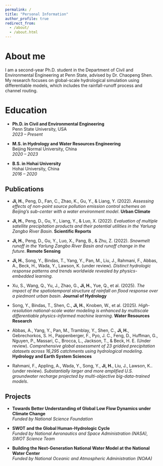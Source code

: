 ```yaml
---
permalink: /
title: "Personal Information"
author_profile: true
redirect_from: 
  - /about/
  - /about.html
---
```



About me
======
I am a second-year Ph.D. student in the Department of Civil and Environmental Engineering at Penn State, advised by Dr. Chaopeng Shen. My research focuses on global-scale hydrological simulation using differentiable models, which includes the rainfall-runoff process and channel routing. 

Education
======
- **Ph.D. in Civil and Environmental Engineering**  
  Penn State University, USA  
  *2023 – Present*

- **M.S. in Hydrology and Water Resources Engineering**  
  Beijing Normal University, China  
  *2020 – 2023*

- **B.S. in Hohai University**  
  Hohai University, China  
  *2016 – 2020*

## Publications

- **Ji, H.**, Peng, D., Fan, C., Zhao, K., Gu, Y., & Liang, Y. (2022). *Assessing effects of non-point source pollution emission control schemes on Beijing’s sub-center with a water environment model*. **Urban Climate**

- **Ji, H.**, Peng, D., Gu, Y., Liang, Y., & Luo, X. (2022). *Evaluation of multiple satellite precipitation products and their potential utilities in the Yarlung Zangbo River Basin*. **Scientific Reports**

- **Ji, H.**, Peng, D., Gu, Y., Luo, X., Pang, B., & Zhu, Z. (2022). *Snowmelt runoff in the Yarlung Zangbo River Basin and runoff change in the future*. **Remote Sensing**

- **Ji, H.**, Song, Y., Bindas, T., Yang, Y., Pan, M., Liu, J., Rahmani, F., Abbas, A., Beck, H., Wada, Y., Lawson, K. (under review). *Distinct hydrologic response patterns and trends worldwide revealed by physics-embedded learning*.

- Xu, S., Wang, Q., Yu, J., Zhao, G., **Ji, H.**, Yue, Q., et al. (2025). *The impact of the spatiotemporal structure of rainfall on flood response over a piedmont urban basin*. **Journal of Hydrology**

- Song, Y., Bindas, T., Shen, C., **Ji, H.**, Knoben, W., et al. (2025). *High-resolution national-scale water modeling is enhanced by multiscale differentiable physics-informed machine learning*. **Water Resources Research**

- Abbas, A., Yang, Y., Pan, M., Tramblay, Y., Shen, C., **Ji, H.**, Gebrechorkos, S. H., Pappenberger, F., Pyo, J. C., Feng, D., Huffman, G., Nguyen, P., Massari, C., Brocca, L., Jackson, T., & Beck, H. E. (Under review). *Comprehensive global assessment of 23 gridded precipitation datasets across 16,295 catchments using hydrological modeling*. **Hydrology and Earth System Sciences**



- Rahmani, F., Appling, A., Wada, Y., Song, Y., **Ji, H.**, Liu, J., Lawson, K.. (under review). *Substantially larger and more amplified U.S. groundwater recharge projected by multi-objective big-data-trained models*.

## Projects

- **Towards Better Understanding of Global Low Flow Dynamics under Climate Change**  
  *Funded by National Science Foundation*

- **SWOT and the Global Human-Hydrologic Cycle**  
  *Funded by National Aeronautics and Space Administration (NASA), SWOT Science Team*

- **Building the Next-Generation National Water Model at the National Water Center**  
  *Funded by National Oceanic and Atmospheric Administration (NOAA)*
